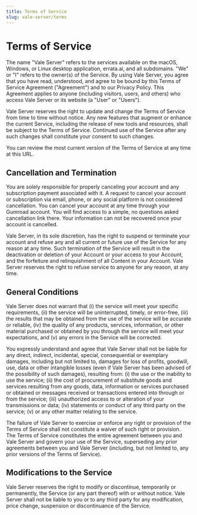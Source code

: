 ```yaml
---
title: Terms of Service
slug: vale-server/terms
---
```


# Terms of Service

The name "Vale Server" refers to the services available on the macOS, Windows, or Linux desktop application, errata.ai, and all subdomains. "We" or "I" refers to the owner(s) of the Service. By using Vale Server, you agree that you have read, understood, and agree to be bound by this Terms of Service Agreement ("Agreement") and to our Privacy Policy. This Agreement applies to anyone (including visitors, users, and others) who access Vale Server or its website (a "User" or "Users").

Vale Server reserves the right to update and change the Terms of Service from time to time without notice. Any new features that augment or enhance the current Service, including the release of new tools and resources, shall be subject to the Terms of Service. Continued use of the Service after any such changes shall constitute your consent to such changes.

You can review the most current version of the Terms of Service at any time at this URL.

## Cancellation and Termination

You are solely responsible for properly canceling your account and any subscription payment associated with it. A request to cancel your account or subscription via email, phone, or any social platform is not considered cancellation. You can cancel your account at any time through your Gumroad account. You will find access to a simple, no questions asked cancellation link there. Your information can not be recovered once your account is cancelled.

Vale Server, in its sole discretion, has the right to suspend or terminate your account and refuse any and all current or future use of the Service for any reason at any time. Such termination of the Service will result in the deactivation or deletion of your Account or your access to your Account, and the forfeiture and relinquishment of all Content in your Account. Vale Server reserves the right to refuse service to anyone for any reason, at any time.

## General Conditions

Vale Server does not warrant that (i) the service will meet your specific requirements, (ii) the service will be uninterrupted, timely, or error-free, (iii) the results that may be obtained from the use of the service will be accurate or reliable, (iv) the quality of any products, services, information, or other material purchased or obtained by you through the service will meet your expectations, and (v) any errors in the Service will be corrected.

You expressly understand and agree that Vale Server shall not be liable for any direct, indirect, incidental, special, consequential or exemplary damages, including but not limited to, damages for loss of profits, goodwill, use, data or other intangible losses (even if Vale Server has been advised of the possibility of such damages), resulting from: (i) the use or the inability to use the service; (ii) the cost of procurement of substitute goods and services resulting from any goods, data, information or services purchased or obtained or messages received or transactions entered into through or from the service; (iii) unauthorized access to or alteration of your transmissions or data; (iv) statements or conduct of any third party on the service; (v) or any other matter relating to the service.

The failure of Vale Server to exercise or enforce any right or provision of the Terms of Service shall not constitute a waiver of such right or provision. The Terms of Service constitutes the entire agreement between you and Vale Server and govern your use of the Service, superseding any prior agreements between you and Vale Server (including, but not limited to, any prior versions of the Terms of Service).

## Modifications to the Service

Vale Server reserves the right to modify or discontinue, temporarily or permanently, the Service (or any part thereof) with or without notice. Vale Server shall not be liable to you or to any third party for any modification, price change, suspension or discontinuance of the Service.